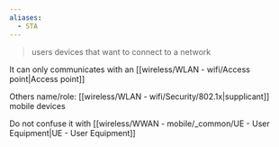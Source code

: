 ```yaml
---
aliases:
  - STA
---
```

> users devices that want to connect to a network

It can only communicates with an [[wireless/WLAN - wifi/Access point|Access point]]


Others name/role: 
[[wireless/WLAN - wifi/Security/802.1x|supplicant]]
mobile devices


Do not confuse it with [[wireless/WWAN - mobile/_common/UE - User Equipment|UE - User Equipment]]
